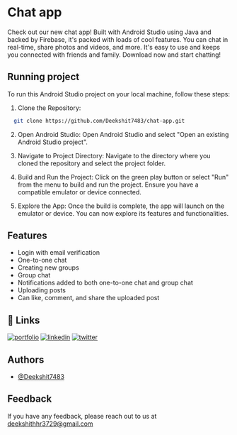 
# Chat app

Check out our new chat app! Built with Android Studio using Java and backed by Firebase, it's packed with loads of cool features. You can chat in real-time, share photos and videos, and more. It's easy to use and keeps you connected with friends and family. Download now and start chatting!


## Running project

To run this Android Studio project on your local machine, follow these steps:

1. Clone the Repository:

```bash
  git clone https://github.com/Deekshit7483/chat-app.git
```
2. Open Android Studio:
Open Android Studio and select "Open an existing Android Studio project".

3. Navigate to Project Directory:
Navigate to the directory where you cloned the repository and select the project folder.

4. Build and Run the Project:
Click on the green play button or select "Run" from the menu to build and run the project. Ensure you have a compatible emulator or device connected.

5. Explore the App:
Once the build is complete, the app will launch on the emulator or device. You can now explore its features and functionalities.
## Features

- Login with email verification
- One-to-one chat
- Creating new groups
- Group chat
- Notifications added to both one-to-one chat and group chat
- Uploading posts
- Can like, comment, and share the uploaded post


## 🔗 Links
[![portfolio](https://img.shields.io/badge/my_portfolio-000?style=for-the-badge&logo=ko-fi&logoColor=white)](https://deekshith.live/)
[![linkedin](https://img.shields.io/badge/linkedin-0A66C2?style=for-the-badge&logo=linkedin&logoColor=white)](https://www.linkedin.com/in/deekshith-h-r-971a1a1b4)
[![twitter](https://img.shields.io/badge/twitter-1DA1F2?style=for-the-badge&logo=twitter&logoColor=white)](https://twitter.com/DeekshithHR_?t=bYcnELIWGI0giupxWOkVKg&s=09)


## Authors

- [@Deekshit7483](https://github.com/Deekshit7483/)


## Feedback

If you have any feedback, please reach out to us at deekshithhr3729@gmail.com

